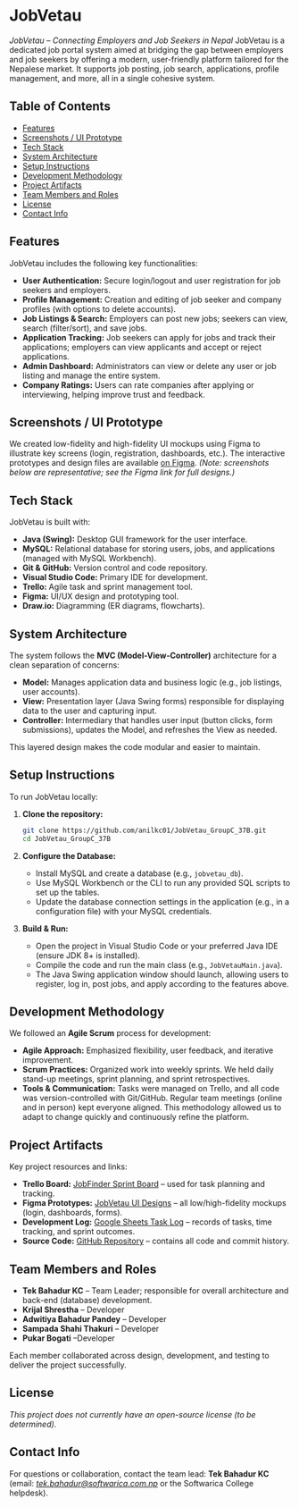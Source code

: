 # JobVetau

*JobVetau – Connecting Employers and Job Seekers in Nepal*
JobVetau is a dedicated job portal system aimed at bridging the gap between employers and job seekers by offering a modern, user-friendly platform tailored for the Nepalese market. It supports job posting, job search, applications, profile management, and more, all in a single cohesive system.

## Table of Contents

* [Features](#features)
* [Screenshots / UI Prototype](#screenshots--ui-prototype)
* [Tech Stack](#tech-stack)
* [System Architecture](#system-architecture)
* [Setup Instructions](#setup-instructions)
* [Development Methodology](#development-methodology)
* [Project Artifacts](#project-artifacts)
* [Team Members and Roles](#team-members-and-roles)
* [License](#license)
* [Contact Info](#contact-info)

## Features

JobVetau includes the following key functionalities:

* **User Authentication:** Secure login/logout and user registration for job seekers and employers.
* **Profile Management:** Creation and editing of job seeker and company profiles (with options to delete accounts).
* **Job Listings & Search:** Employers can post new jobs; seekers can view, search (filter/sort), and save jobs.
* **Application Tracking:** Job seekers can apply for jobs and track their applications; employers can view applicants and accept or reject applications.
* **Admin Dashboard:** Administrators can view or delete any user or job listing and manage the entire system.
* **Company Ratings:** Users can rate companies after applying or interviewing, helping improve trust and feedback.

## Screenshots / UI Prototype

We created low-fidelity and high-fidelity UI mockups using Figma to illustrate key screens (login, registration, dashboards, etc.). The interactive prototypes and design files are available [on Figma](https://www.figma.com/design/LQlROyF7qvpajOGwaVkAUz/JobVetau?node-id=0-1&t=8RdoB4JSsUOsYrXs-1). *(Note: screenshots below are representative; see the Figma link for full designs.)*

## Tech Stack

JobVetau is built with:

* **Java (Swing):** Desktop GUI framework for the user interface.
* **MySQL:** Relational database for storing users, jobs, and applications (managed with MySQL Workbench).
* **Git & GitHub:** Version control and code repository.
* **Visual Studio Code:** Primary IDE for development.
* **Trello:** Agile task and sprint management tool.
* **Figma:** UI/UX design and prototyping tool.
* **Draw\.io:** Diagramming (ER diagrams, flowcharts).

## System Architecture

The system follows the **MVC (Model-View-Controller)** architecture for a clean separation of concerns:

* **Model:** Manages application data and business logic (e.g., job listings, user accounts).
* **View:** Presentation layer (Java Swing forms) responsible for displaying data to the user and capturing input.
* **Controller:** Intermediary that handles user input (button clicks, form submissions), updates the Model, and refreshes the View as needed.

This layered design makes the code modular and easier to maintain.

## Setup Instructions

To run JobVetau locally:

1. **Clone the repository:**

   ```bash
   git clone https://github.com/anilkc01/JobVetau_GroupC_37B.git
   cd JobVetau_GroupC_37B
   ```
2. **Configure the Database:**

   * Install MySQL and create a database (e.g., `jobvetau_db`).
   * Use MySQL Workbench or the CLI to run any provided SQL scripts to set up the tables.
   * Update the database connection settings in the application (e.g., in a configuration file) with your MySQL credentials.
3. **Build & Run:**

   * Open the project in Visual Studio Code or your preferred Java IDE (ensure JDK 8+ is installed).
   * Compile the code and run the main class (e.g., `JobVetauMain.java`).
   * The Java Swing application window should launch, allowing users to register, log in, post jobs, and apply according to the features above.

## Development Methodology

We followed an **Agile Scrum** process for development:

* **Agile Approach:** Emphasized flexibility, user feedback, and iterative improvement.
* **Scrum Practices:** Organized work into weekly sprints. We held daily stand-up meetings, sprint planning, and sprint retrospectives.
* **Tools & Communication:** Tasks were managed on Trello, and all code was version-controlled with Git/GitHub. Regular team meetings (online and in person) kept everyone aligned. This methodology allowed us to adapt to change quickly and continuously refine the platform.

## Project Artifacts

Key project resources and links:

* **Trello Board:** [JobFinder Sprint Board](https://trello.com/b/mqcPpv0f/jobfinder) – used for task planning and tracking.
* **Figma Prototypes:** [JobVetau UI Designs](https://www.figma.com/design/LQlROyF7qvpajOGwaVkAUz/JobVetau) – all low/high-fidelity mockups (login, dashboards, forms).
* **Development Log:** [Google Sheets Task Log](https://docs.google.com/spreadsheets/d/1qVnMe574ludyJ1tVzQh_cmwCGJQ7vaqYEEzjJvo5ra4/edit) – records of tasks, time tracking, and sprint outcomes.
* **Source Code:** [GitHub Repository](https://github.com/anilkc01/JobVetau_GroupC_37B) – contains all code and commit history.

## Team Members and Roles

* **Tek Bahadur KC** – Team Leader; responsible for overall architecture and back-end (database) development.
* **Krijal Shrestha** – Developer
* **Adwitiya Bahadur Pandey** – Developer
* **Sampada Shahi Thakuri** – Developer
* **Pukar Bogati** –Developer

Each member collaborated across design, development, and testing to deliver the project successfully.

## License

*This project does not currently have an open-source license (to be determined).*

## Contact Info

For questions or collaboration, contact the team lead: **Tek Bahadur KC** (email: *[tek.bahadur@softwarica.com.np](mailto:tek.bahadur@softwarica.com.np)* or the Softwarica College helpdesk).

